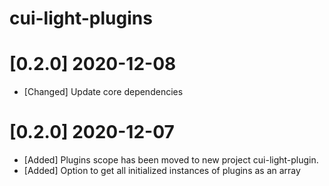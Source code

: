 # cui-light-plugins
# [0.2.0] 2020-12-08
* [Changed] Update core dependencies
# [0.2.0] 2020-12-07
* [Added] Plugins scope has been moved to new project cui-light-plugin.
* [Added] Option to get all initialized instances of plugins as an array
